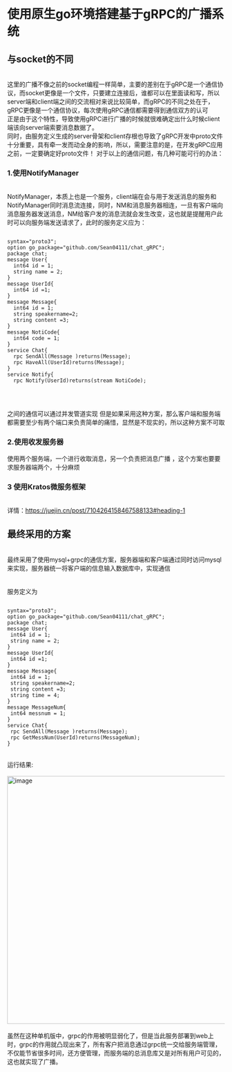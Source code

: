 # 使用原生go环境搭建基于gRPC的广播系统
## 与socket的不同
<br>  这里的广播不像之前的socket编程一样简单，主要的差别在于gRPC是一个通信协议，而socket更像是一个文件，只要建立连接后，谁都可以在里面读和写，所以server端和client端之间的交流相对来说比较简单，而gRPC的不同之处在于，gRPC更像是一个通信协议，每次使用gRPC通信都需要得到通信双方的认可<br>
正是由于这个特性，导致使用gRPC进行广播的时候就很难确定出什么时候client端该向server端索要消息数据了。
<br>同时，由服务定义生成的server骨架和client存根也导致了gRPC开发中proto文件十分重要，具有牵一发而动全身的影响，所以，需要注意的是，在开发gRPC应用之前，一定要确定好proto文件！
对于以上的通信问题，有几种可能可行的办法：
### 1.使用NotifyManager
<br>NotifyManager，本质上也是一个服务，client端在会与用于发送消息的服务和NotifyManager同时消息流连接，同时，NM和消息服务器相连，一旦有客户端向消息服务器发送消息，NM给客户发的消息流就会发生改变，这也就是提醒用户此时可以向服务端发送请求了，此时的服务定义应为：

```

syntax="proto3";
option go_package="github.com/Sean04111/chat_gRPC";
package chat;
message User{
  int64 id = 1;
  string name = 2;
}
message UserId{
  int64 id =1;
}
message Message{
  int64 id = 1;
  string speakername=2;
  string content =3;
}
message NotiCode{
  int64 code = 1;
}
service Chat{
  rpc SendAll(Message )returns(Message);
  rpc HaveAll(UserId)returns(Message);
}
service Notify{
  rpc Notify(UserId)returns(stream NotiCode);
  
  
  ```


<br>之间的通信可以通过并发管道实现
但是如果采用这种方案，那么客户端和服务端都需要至少有两个端口来负责简单的痛惜，显然是不现实的，所以这种方案不可取
### 2.使用收发服务器
使用两个服务端，一个进行收取消息，另一个负责把消息广播 ，这个方案也要要求服务器端两个，十分麻烦
### 3 使用Kratos微服务框架 
<br>详情：https://juejin.cn/post/7104264158467588133#heading-1
## 最终采用的方案
<br>最终采用了使用mysql+grpc的通信方案，服务器端和客户端通过同时访问mysql来实现，服务器统一将客户端的信息输入数据库中，实现通信<br><br>
<br>服务定义为<br>

 ```
 
 syntax="proto3";
option go_package="github.com/Sean04111/chat_gRPC";
package chat;
message User{
  int64 id = 1;
  string name = 2;
}
message UserId{
  int64 id =1;
}
message Message{
  int64 id = 1;
  string speakername=2;
  string content =3;
  string time = 4;
}
message MessageNum{
  int64 messnum = 1;
}
service Chat{
  rpc SendAll(Message )returns(Message);
  rpc GetMessNum(UserId)returns(MessageNum);
}

 ```
 
 <br>运行结果:
 <br>
 <br>
<img width="574" alt="image" src="https://user-images.githubusercontent.com/96430610/198608106-8a562a04-e1ae-4de8-ae70-fa11d1a3e60d.png">
<br>
<br>
虽然在这种单机版中，grpc的作用被明显弱化了，但是当此服务部署到web上时，grpc的作用就凸现出来了，所有客户把消息通过grpc统一交给服务端管理，不仅能节省很多时间，还方便管理，而服务端的总消息库又是对所有用户可见的，这也就实现了广播。


